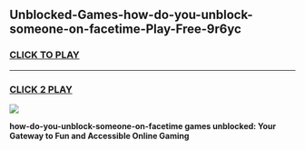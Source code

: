 
## Unblocked-Games-how-do-you-unblock-someone-on-facetime-Play-Free-9r6yc
<h3>
<a href="https://premium76.site?title=how-do-you-unblock-someone-on-facetime&ref=10A">CLICK TO PLAY</a></h3>
<hr>

<h3>
<a href="https://premium76.site?title=how-do-you-unblock-someone-on-facetime&ref=10A">CLICK 2 PLAY</a>
  
</h3>

<a href="https://premium76.site?title=how-do-you-unblock-someone-on-facetime&ref=10A"><img src="https://clearcache.store/games.png"></a>


**how-do-you-unblock-someone-on-facetime games unblocked: Your Gateway to Fun and Accessible Online Gaming**
